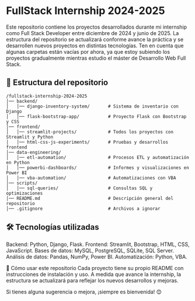 # FullStack Internship 2024-2025

Este repositorio contiene los proyectos desarrollados durante mi internship como Full Stack Developer entre diciembre de 2024 y junio de 2025. La estructura del repositorio se actualizará conforme avance la práctica y se desarrollen nuevos proyectos en distintas tecnologías. Ten en cuenta que algunas carpetas están vacías por ahora, ya que estoy subiendo los proyectos gradualmente mientras estudio el máster de Desarrollo Web Full Stack.

## 📂 Estructura del repositorio

```plaintext
/fullstack-internship-2024-2025
│── backend/
│   │── django-inventory-system/       # Sistema de inventario con Django
│   │── flask-bootstrap-app/           # Proyecto Flask con Bootstrap y CSS
│── frontend/
│   │── streamlit-projects/            # Todos los proyectos con Streamlit y Python
│   │── html-css-js-experiments/       # Pruebas y desarrollos frontend
│── data-engineering/
│   │── etl-automation/                # Procesos ETL y automatización en Python
│   │── powerbi-dashboards/            # Informes y visualizaciones en Power BI
│   │── vba-automation/                # Automatizaciones con VBA
│── scripts/
│   │── sql-queries/                   # Consultas SQL y optimizaciones
│── README.md                          # Descripción general del repositorio
│── .gitignore                         # Archivos a ignorar
```
## 🛠 Tecnologías utilizadas
Backend: Python, Django, Flask.
Frontend: Streamlit, Bootstrap, HTML, CSS, JavaScript.
Bases de datos: MySQL, PostgreSQL, SQLite, SQL Server.
Análisis de datos: Pandas, NumPy, Power BI.
Automatización: Python, VBA.

🚀 Cómo usar este repositorio
Cada proyecto tiene su propio README con instrucciones de instalación y uso. A medida que avance la internship, la estructura se actualizará para reflejar los nuevos desarrollos y mejoras.

Si tienes alguna sugerencia o mejora, ¡siempre es bienvenida! 😊
